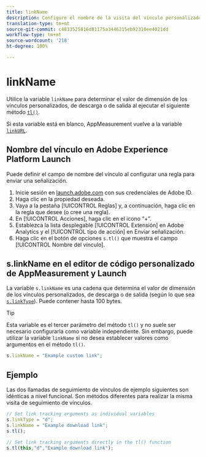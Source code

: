 ```yaml
---
title: linkName
description: Configure el nombre de la visita del vínculo personalizado.
translation-type: tm+mt
source-git-commit: c4833525816d81175a3446215eb92310ee4021dd
workflow-type: tm+mt
source-wordcount: '218'
ht-degree: 100%

---
```



# linkName

Utilice la variable `linkName` para determinar el valor de dimensión de los vínculos personalizados, de descarga o de salida al ejecutar el siguiente método [`tl()`](../functions/tl-method.md).

Si esta variable está en blanco, AppMeasurement vuelve a la variable [`linkURL`](linkurl.md).

## Nombre del vínculo en Adobe Experience Platform Launch

Puede definir el campo de nombre del vínculo al configurar una regla para enviar una señalización.

1. Inicie sesión en [launch.adobe.com](https://launch.adobe.com) con sus credenciales de Adobe ID.
2. Haga clic en la propiedad deseada.
3. Vaya a la pestaña [!UICONTROL Reglas] y, a continuación, haga clic en la regla que desee (o cree una regla).
4. En [!UICONTROL Acciones], haga clic en el icono “+”.
5. Establezca la lista desplegable [!UICONTROL Extensión] en Adobe Analytics y el [!UICONTROL tipo de acción] en Enviar señalización.
6. Haga clic en el botón de opciones `s.tl()` que muestra el campo [!UICONTROL Nombre del vínculo].

## s.linkName en el editor de código personalizado de AppMeasurement y Launch

La variable `s.linkName` es una cadena que determina el valor de dimensión de los vínculos personalizados, de descarga o de salida (según lo que sea [`s.linkType`](linktype.md)). Puede contener hasta 100 bytes.

>[!TIP]
>
>Esta variable es el tercer parámetro del método `tl()` y no suele ser necesario configurarla como variable independiente. Sin embargo, puede utilizar la variable `linkName` si no desea establecer valores como argumentos en el método `tl()`.

```js
s.linkName = "Example custom link";
```

## Ejemplo

Las dos llamadas de seguimiento de vínculos de ejemplo siguientes son idénticas a nivel funcional. Son métodos diferentes para realizar la misma visita de seguimiento de vínculos.

```js
// Set link tracking arguments as individual variables
s.linkType = "d";
s.linkName = "Example download link";
s.tl();

// Set link tracking arguments directly in the tl() function
s.tl(this,"d","Example download link");
```
